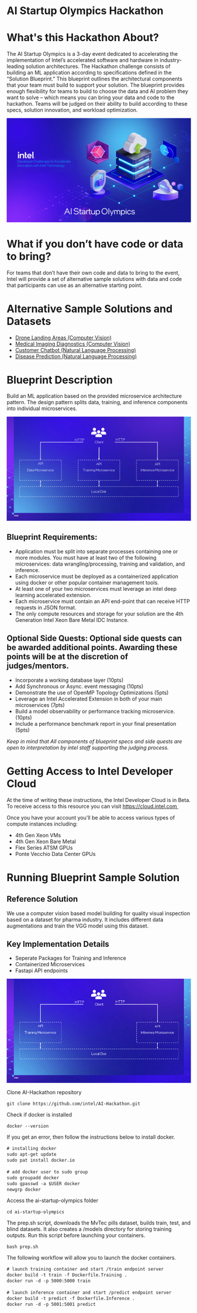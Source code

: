 <h1>AI Startup Olympics Hackathon</h1>

# What's this Hackathon About?
The AI Startup Olympics is a 3-day event dedicated to accelerating the implementation of Intel’s accelerated software and hardware in industry-leading solution architectures. The Hackathon challenge consists of building an ML application according to specifications defined in the “Solution Blueprint.” This blueprint outlines the architectural components that your team must build to support your solution. The blueprint provides enough flexibility for teams to build to choose the data and AI problem they want to solve – which means you can bring your data and code to the hackathon. Teams will be judged on their ability to build according to these specs, solution innovation, and workload optimization. 

![Hack Title Image](assets/Title_Image.png)

# What if you don’t have code or data to bring? 
For teams that don’t have their own code and data to bring to the event, Intel will provide a set of alternative sample solutions with data and code that participants can use as an alternative starting point.  

# Alternative Sample Solutions and Datasets
- [Drone Landing Areas (Computer Vision)](https://github.com/oneapi-src/drone-navigation-inspection)
- [Medical Imaging Diagnostics (Computer Vision)](https://github.com/oneapi-src/medical-imaging-diagnostics)
- [Customer Chatbot (Natural Language Processing)](https://github.com/oneapi-src/customer-chatbot)
- [Disease Prediction (Natural Language Processing)](https://github.com/oneapi-src/disease-prediction)

# Blueprint Description
Build an ML application based on the provided microservice architecture pattern. The design pattern splits data, training, and inference components into individual microservices. 

![Image](assets/Pseduo_Microservice_Architecture.png)

## Blueprint Requirements:
- Application must be split into separate processes containing one or more modules. You must have at least two of the following microservices: data wrangling/processing, training and validation, and inference. 
- Each microservice must be deployed as a containerized application using docker or other popular container management tools. 
- At least one of your two microservices must leverage an intel deep learning accelerated extension. 
- Each microservice must contain an API end-point that can receive HTTP requests in JSON format. 
- The only compute resources and storage for your solution are the 4th Generation Intel Xeon Bare Metal IDC Instance.

## Optional Side Quests: Optional side quests can be awarded additional points. Awarding these points will be at the discretion of judges/mentors.
- Incorporate a working database layer (10pts)
- Add Synchronous or Async. event messaging (10pts)
- Demonstrate the use of OpenMP Topology Optimizations (5pts)
- Leverage an Intel Accelerated Extension in both of your main microservices (7pts)
- Build a model observability or performance tracking microservice. (10pts)
- Include a performance benchmark report in your final presentation (5pts)

*Keep in mind that All components of blueprint specs and side quests are open to interpretation by intel staff supporting the judging process.*

# Getting Access to Intel Developer Cloud
At the time of writing these instructions, the Intel Developer Cloud is in Beta. To receive access to this resource you can visit https://cloud.intel.com 

Once you have your account you'll be able to access various types of compute instances including: 
- 4th Gen Xeon VMs
- 4th Gen Xeon Bare Metal 
- Flex Series ATSM GPUs 
- Ponte Vecchio Data Center GPUs 

# Running Blueprint Sample Solution

## Reference Solution
We use a computer vision based model building for quality visual inspection based on a dataset for pharma industry. It includes different data augmentations and train the VGG model using this dataset.

## Key Implementation Details
- Seperate Packages for Training and Inference
- Containerized Microservices
- Fastapi API endpoints

![gif sample solution](assets/Sample_Animation.gif)

Clone AI-Hackathon repository

```
git clone https://github.com/intel/AI-Hackathon.git
```

Check if docker is installed 

```
docker --version
```

If you get an error, then follow the instructions below to install docker. 

```
# installing docker 
sudo apt-get update
sudo pat install docker.io

# add docker user to sudo group
sudo groupadd docker
sudo gpasswd -a $USER docker
newgrp docker
```

Access the ai-startup-olympics folder

```
cd ai-startup-olympics
```

The prep.sh script, downloads the MvTec pills dataset, builds train, test, and blind datasets. It also creates a /models directory for storing training outputs. Run this script before launching your containers. 

```
bash prep.sh
```

The following workflow will allow you to launch the docker containers. 

```
# launch training container and start /train endpoint server
docker build -t train -f Dockerfile.Training .
docker run -d -p 5000:5000 train

# launch inference container and start /predict endpoint server
docker build -t predict -f Dockerfile.Inference .
docker run -d -p 5001:5001 predict
```











